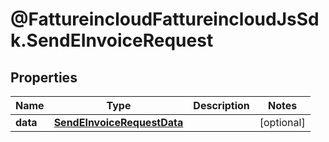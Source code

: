 # @FattureincloudFattureincloudJsSdk.SendEInvoiceRequest

## Properties

Name | Type | Description | Notes
------------ | ------------- | ------------- | -------------
**data** | [**SendEInvoiceRequestData**](SendEInvoiceRequestData.md) |  | [optional] 


